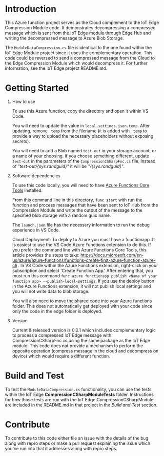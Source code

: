 # Introduction 

This Azure function project serves as the Cloud complement to the IoT Edge Compression Module code.  It demonstrates decompressing a compressed message which is sent from the IoT Edge module through Edge Hub and writing the decompressed message to Azure Blob Storage.

The `ModuleDataCompression.cs` file is identical to the one found within the IoT Edge Module project since it uses the complementary operation.  This code could be reversed to send a compressed message from the Cloud to the Edge Compression Module which would decompress it.  For further information, see the IoT Edge project README.md.

# Getting Started

1. How to use

    To use this Azure function, copy the directory and open it within VS Code.

    You will need to update the value in `local.settings.json.temp`.  After updating, remove `.temp` from the filename (it is added with `.temp` to 
    provide a way to upload the necessary placeholders without exposing secrets).

    You will need to add a Blob named `test-out` in your storage account, or a name of your choosing.  If you choose something different, update `test-out` 
    in the parameters of the `CompressionCSharpFnc.cs` file.  Instead of *"test-out/{sys.randguid}"* it will be *"<your chosen name>/{sys.randguid}"*.

2.	Software dependencies

    To use this code locally, you will need to have [Azure Functions Core Tools](https://docs.microsoft.com/en-us/azure/azure-functions/functions-run-local) installed.

    From this command line in this directory, `func start` with run the function and process messages that have been sent to IoT Hub from the Compression Module and write the output of the message to the specified blob storage with a random guid name. 

    The `launch.json` file has the necessary information to run the debug experience in VS Code.

    Cloud Deployment:
    To deploy to Azure you must have a functionapp.  It is easiest to use the VS Code Azure Functions extension to do this.  If you prefer the command line with Azure Functions Core Tools, this article provides the steps to take: https://docs.microsoft.com/en-us/azure/azure-functions/functions-create-first-azure-function-azure-cli .
    In VS Code within the Azure Functions extension, right-click on your subscription and select 'Create Function App.'  After entering that, you must run this command `func azure functionapp publish <Name of your function app> --publish-local-settings`.  If you use the deploy button in the Azure Functions extension, it will not publish local settings and you will not write data to blob storage. 
    
    You will also need to move the shared code into your Azure functions folder.  This does not automatically get deployed with your code since only the code in the edge folder is deployed.



3.  Version

    Current & released version is 0.0.1 which includes complementary logic to process a compressed IoT Edge message with CompressionCSharpFnc.cs
    using the same package as the IoT Edge module.  This code does not provide a mechanism to perform the opposite operation (compress message in the cloud and decompress on device) which would require a different function.

# Build and Test

To test the `ModuleDataCompression.cs` functionality, you can use the tests within the IoT Edge __CompressionCSharpModuleTests__ folder.  Instructions for how
those tests are run with the IoT Edge CompressionCSharpModule are included in the README.md in that project in the _Build and Test_ section.

# Contribute

To contribute to this code either file an issue with the details of the bug along with repro steps or 
make a pull request explaining the issue which you've run into that it addresses along with repro steps.